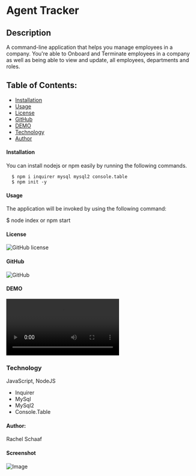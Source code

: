 # Agent Tracker

## Description
A command-line application that helps you manage employees in a company. You're able to Onboard and Terminate employees in a company as well as being able to view and update, all employees, departments and roles.

## Table of Contents:
* [Installation](#installation)
* [Usage](#usage) 
* [License](#license)
* [GitHub](#github)
* [DEMO](#demo)
* [Technology](#technology)
* [Author](#author)


#### Installation

  You can install nodejs or npm easily by running the following commands.

      $ npm i inquirer mysql mysql2 console.table
      $ npm init -y

#### Usage

The application will be invoked by using the following command:

$ node index or npm start


#### License
![GitHub license](https://img.shields.io/badge/license-ISC-blue.svg)


#### GitHub
![GitHub](https://github.com/RaeSii/agent-tracker.git)

#### DEMO
![Demo Video](https://github.com/RaeSii/agent-tracker/utils/assets/agent-tracker-demo.webm)

### Technology

 JavaScript, NodeJS
* Inquirer
* MySql
* MySql2
* Console.Table

#### Author:
Rachel Schaaf

#### Screenshot
![Image](https://github.com/RaeSii/agent-tracker/utils/assets/img.png)
